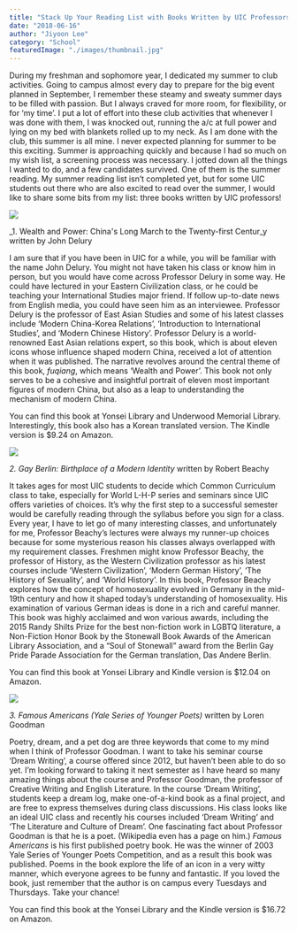 ```yaml
---
title: "Stack Up Your Reading List with Books Written by UIC Professors"
date: "2018-06-16"
author: "Jiyoon Lee"
category: "School"
featuredImage: "./images/thumbnail.jpg"
---
```


During my freshman and sophomore year, I dedicated my summer to club activities. Going to campus almost every day to prepare for the big event planned in September, I remember these steamy and sweaty summer days to be filled with passion. But I always craved for more room, for flexibility, or for ‘my time’. I put a lot of effort into these club activities that whenever I was done with them, I was knocked out, running the a/c at full power and lying on my bed with blankets rolled up to my neck. As I am done with the club, this summer is all mine. I never expected planning for summer to be this exciting. Summer is approaching quickly and because I had so much on my wish list, a screening process was necessary. I jotted down all the things I wanted to do, and a few candidates survived. One of them is the summer reading. My summer reading list isn’t completed yet, but for some UIC students out there who are also excited to read over the summer, I would like to share some bits from my list: three books written by UIC professors!

![](./images/WealthPower-cover_large.jpg)

_1\. Wealth and Power: China's Long March to the Twenty-first Centur_y written by John Delury

I am sure that if you have been in UIC for a while, you will be familiar with the name John Delury. You might not have taken his class or know him in person, but you would have come across Professor Delury in some way. He could have lectured in your Eastern Civilization class, or he could be teaching your International Studies major friend. If follow up-to-date news from English media, you could have seen him as an interviewee. Professor Delury is the professor of East Asian Studies and some of his latest classes include ‘Modern China-Korea Relations’, ‘Introduction to International Studies’, and ‘Modern Chinese History’. Professor Delury is a world-renowned East Asian relations expert, so this book, which is about eleven icons whose influence shaped modern China, received a lot of attention when it was published. The narrative revolves around the central theme of this book, _fuqiang_, which means ‘Wealth and Power’. This book not only serves to be a cohesive and insightful portrait of eleven most important figures of modern China, but also as a leap to understanding the mechanism of modern China.

You can find this book at Yonsei Library and Underwood Memorial Library. Interestingly, this book also has a Korean translated version. The Kindle version is $9.24 on Amazon.

![](./images/71s1O1xX5SL.jpg)

_2\. Gay Berlin: Birthplace of a Modern Identity_ written by Robert Beachy

It takes ages for most UIC students to decide which Common Curriculum class to take, especially for World L-H-P series and seminars since UIC offers varieties of choices. It’s why the first step to a successful semester would be carefully reading through the syllabus before you sign for a class. Every year, I have to let go of many interesting classes, and unfortunately for me, Professor Beachy’s lectures were always my runner-up choices because for some mysterious reason his classes always overlapped with my requirement classes. Freshmen might know Professor Beachy, the professor of History, as the Western Civilization professor as his latest courses include ‘Western Civilization’, ‘Modern German History’, ‘The History of Sexuality’, and ‘World History’. In this book, Professor Beachy explores how the concept of homosexuality evolved in Germany in the mid-19th century and how it shaped today’s understanding of homosexuality. His examination of various German ideas is done in a rich and careful manner. This book was highly acclaimed and won various awards, including the 2015 Randy Shilts Prize for the best non-fiction work in LGBTQ literature, a Non-Fiction Honor Book by the Stonewall Book Awards of the American Library Association, and a “Soul of Stonewall” award from the Berlin Gay Pride Parade Association for the German translation, Das Andere Berlin.

You can find this book at Yonsei Library and Kindle version is $12.04 on Amazon.

![](./images/1001004001894895.jpg)

_3\. Famous Americans (Yale Series of Younger Poets)_ written by Loren Goodman

Poetry, dream, and a pet dog are three keywords that come to my mind when I think of Professor Goodman. I want to take his seminar course ‘Dream Writing’, a course offered since 2012, but haven’t been able to do so yet. I’m looking forward to taking it next semester as I have heard so many amazing things about the course and Professor Goodman, the professor of Creative Writing and English Literature. In the course ‘Dream Writing’, students keep a dream log, make one-of-a-kind book as a final project, and are free to express themselves during class discussions. His class looks like an ideal UIC class and recently his courses included ‘Dream Writing’ and ‘The Literature and Culture of Dream’. One fascinating fact about Professor Goodman is that he is a poet. (Wikipedia even has a page on him.) _Famous Americans_ is his first published poetry book. He was the winner of 2003 Yale Series of Younger Poets Competition, and as a result this book was published. Poems in the book explore the life of an icon in a very witty manner, which everyone agrees to be funny and fantastic. If you loved the book, just remember that the author is on campus every Tuesdays and Thursdays. Take your chance!

You can find this book at the Yonsei Library and the Kindle version is $16.72 on Amazon.
